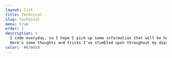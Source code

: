 ```yaml
---
layout: list
title: Technical
slug: technical
menu: true
order: 1
description: >
  I code everyday, so I hope I pick up some information that will be helpful to you.
  Here's some thoughts and tricks I've stumbled upon throughout my days as a programmer.
color: '#070018'
---
```


